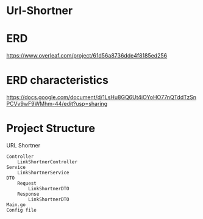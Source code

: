 # Url-Shortner

# ERD 
https://www.overleaf.com/project/61d56a8736dde4f8185ed256

# ERD characteristics 
https://docs.google.com/document/d/1LsHu8GQ6Ut4iOYoHO77nQTddTzSnPCVv9wF9WMhm-44/edit?usp=sharing


# Project Structure

URL Shortner

	Controller
		LinkShortnerController
	Service
		LinkShortnerService
	DTO
		Request
			LinkShortnerDTO
		Response
			LinkShortnerDTO
	Main.go
	Config file
